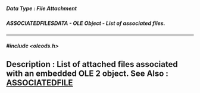 ##### Data Type : File Attachment
##### ASSOCIATEDFILESDATA - OLE Object - List of associated files.
---
##### #include <oleods.h>
**Description :**
List of attached files associated with an embedded OLE 2 object.
**See Also :**
[ASSOCIATEDFILE](D:/md_files/ASSOCIATEDFILE.md)
---
